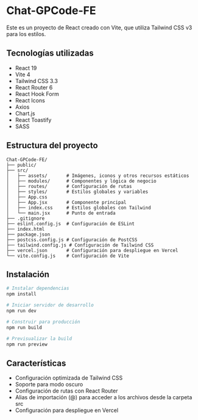# Chat-GPCode-FE

Este es un proyecto de React creado con Vite, que utiliza Tailwind CSS v3 para los estilos.

## Tecnologías utilizadas

- React 19
- Vite 4
- Tailwind CSS 3.3
- React Router 6
- React Hook Form
- React Icons
- Axios
- Chart.js
- React Toastify
- SASS

## Estructura del proyecto

```
Chat-GPCode-FE/
├── public/
├── src/
│   ├── assets/       # Imágenes, iconos y otros recursos estáticos
│   ├── modules/      # Componentes y lógica de negocio
│   ├── routes/       # Configuración de rutas
│   ├── styles/       # Estilos globales y variables
│   ├── App.css
│   ├── App.jsx       # Componente principal
│   ├── index.css     # Estilos globales con Tailwind
│   └── main.jsx      # Punto de entrada
├── .gitignore
├── eslint.config.js  # Configuración de ESLint
├── index.html
├── package.json
├── postcss.config.js # Configuración de PostCSS
├── tailwind.config.js # Configuración de Tailwind CSS
├── vercel.json       # Configuración para despliegue en Vercel
└── vite.config.js    # Configuración de Vite
```

## Instalación

```bash
# Instalar dependencias
npm install

# Iniciar servidor de desarrollo
npm run dev

# Construir para producción
npm run build

# Previsualizar la build
npm run preview
```

## Características

- Configuración optimizada de Tailwind CSS
- Soporte para modo oscuro
- Configuración de rutas con React Router
- Alias de importación (@) para acceder a los archivos desde la carpeta src
- Configuración para despliegue en Vercel
